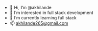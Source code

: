 - 👋 Hi, I’m @akhilande
- 👀 I’m interested in full stack development
- 🌱 I’m currently learning full stack
- 📫 akhilande265@gmail.com

<!---
akhilande/akhilande is a ✨ special ✨ repository because its `README.md` (this file) appears on your GitHub profile.
You can click the Preview link to take a look at your changes.
--->
